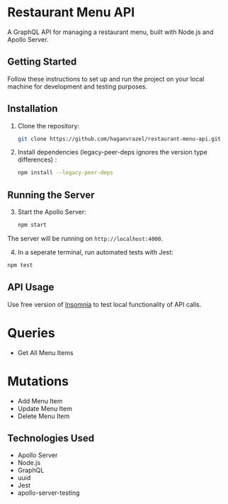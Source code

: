 # Restaurant Menu API

A GraphQL API for managing a restaurant menu, built with Node.js and Apollo Server.

## Getting Started

Follow these instructions to set up and run the project on your local machine for development and testing purposes.

## Installation

1. Clone the repository:
   ```bash
   git clone https://github.com/haganvrazel/restaurant-menu-api.git

2. Install dependencies (legacy-peer-deps ignores the version type differences) :
      ```bash
   npm install --legacy-peer-deps

## Running the Server

3. Start the Apollo Server:
   ```bash
   npm start
The server will be running on `http://localhost:4000`.

4. In a seperate terminal, run automated tests with Jest:
  ```bash
  npm test
```
## API Usage
Use free version of [Insomnia](https://insomnia.rest/) to test local functionality of API calls.

# Queries
- Get All Menu Items

# Mutations
- Add Menu Item
- Update Menu Item
- Delete Menu Item

## Technologies Used
- Apollo Server
- Node.js
- GraphQL
- uuid
- Jest
- apollo-server-testing

